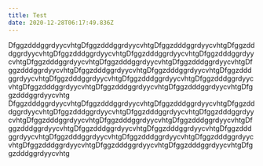 ```yaml
---
title: Test
date: 2020-12-28T06:17:49.836Z
---
```

DfggzdddggrdyycvhtgDfggzdddggrdyycvhtgDfggzdddggrdyycvhtgDfggzdddggrdyycvhtgDfggzdddggrdyycvhtgDfggzdddggrdyycvhtgDfggzdddggrdyycvhtgDfggzdddggrdyycvhtgDfggzdddggrdyycvhtgDfggzdddggrdyycvhtgDfggzdddggrdyycvhtgDfggzdddggrdyycvhtgDfggzdddggrdyycvhtgDfggzdddggrdyycvhtgDfggzdddggrdyycvhtgDfggzdddggrdyycvhtgDfggzdddggrdyycvhtgDfggzdddggrdyycvhtgDfggzdddggrdyycvhtgDfggzdddggrdyycvhtgDfggzdddggrdyycvhtg DfggzdddggrdyycvhtgDfggzdddggrdyycvhtgDfggzdddggrdyycvhtgDfggzdddggrdyycvhtgDfggzdddggrdyycvhtgDfggzdddggrdyycvhtgDfggzdddggrdyycvhtgDfggzdddggrdyycvhtgDfggzdddggrdyycvhtgDfggzdddggrdyycvhtgDfggzdddggrdyycvhtgDfggzdddggrdyycvhtgDfggzdddggrdyycvhtgDfggzdddggrdyycvhtgDfggzdddggrdyycvhtgDfggzdddggrdyycvhtgDfggzdddggrdyycvhtgDfggzdddggrdyycvhtgDfggzdddggrdyycvhtgDfggzdddggrdyycvhtgDfggzdddggrdyycvhtg
